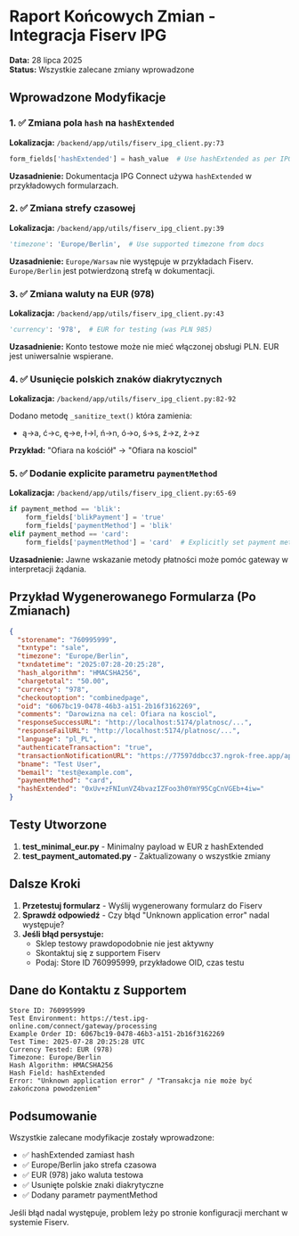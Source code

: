 # Raport Końcowych Zmian - Integracja Fiserv IPG

**Data:** 28 lipca 2025  
**Status:** Wszystkie zalecane zmiany wprowadzone

## Wprowadzone Modyfikacje

### 1. ✅ Zmiana pola `hash` na `hashExtended`

**Lokalizacja:** `/backend/app/utils/fiserv_ipg_client.py:73`

```python
form_fields['hashExtended'] = hash_value  # Use hashExtended as per IPG Connect docs
```

**Uzasadnienie:** Dokumentacja IPG Connect używa `hashExtended` w przykładowych formularzach.

### 2. ✅ Zmiana strefy czasowej

**Lokalizacja:** `/backend/app/utils/fiserv_ipg_client.py:39`

```python
'timezone': 'Europe/Berlin',  # Use supported timezone from docs
```

**Uzasadnienie:** `Europe/Warsaw` nie występuje w przykładach Fiserv. `Europe/Berlin` jest potwierdzoną strefą w dokumentacji.

### 3. ✅ Zmiana waluty na EUR (978)

**Lokalizacja:** `/backend/app/utils/fiserv_ipg_client.py:43`

```python
'currency': '978',  # EUR for testing (was PLN 985)
```

**Uzasadnienie:** Konto testowe może nie mieć włączonej obsługi PLN. EUR jest uniwersalnie wspierane.

### 4. ✅ Usunięcie polskich znaków diakrytycznych

**Lokalizacja:** `/backend/app/utils/fiserv_ipg_client.py:82-92`

Dodano metodę `_sanitize_text()` która zamienia:
- ą→a, ć→c, ę→e, ł→l, ń→n, ó→o, ś→s, ź→z, ż→z

**Przykład:** "Ofiara na kościół" → "Ofiara na kosciol"

### 5. ✅ Dodanie explicite parametru `paymentMethod`

**Lokalizacja:** `/backend/app/utils/fiserv_ipg_client.py:65-69`

```python
if payment_method == 'blik':
    form_fields['blikPayment'] = 'true'
    form_fields['paymentMethod'] = 'blik'
elif payment_method == 'card':
    form_fields['paymentMethod'] = 'card'  # Explicitly set payment method
```

**Uzasadnienie:** Jawne wskazanie metody płatności może pomóc gateway w interpretacji żądania.

## Przykład Wygenerowanego Formularza (Po Zmianach)

```json
{
  "storename": "760995999",
  "txntype": "sale",
  "timezone": "Europe/Berlin",
  "txndatetime": "2025:07:28-20:25:28",
  "hash_algorithm": "HMACSHA256",
  "chargetotal": "50.00",
  "currency": "978",
  "checkoutoption": "combinedpage",
  "oid": "6067bc19-0478-46b3-a151-2b16f3162269",
  "comments": "Darowizna na cel: Ofiara na kosciol",
  "responseSuccessURL": "http://localhost:5174/platnosc/...",
  "responseFailURL": "http://localhost:5174/platnosc/...",
  "language": "pl_PL",
  "authenticateTransaction": "true",
  "transactionNotificationURL": "https://77597ddbcc37.ngrok-free.app/api/webhooks/fiserv",
  "bname": "Test User",
  "bemail": "test@example.com",
  "paymentMethod": "card",
  "hashExtended": "0xUv+zFNIunVZ4bvazIZFoo3h0YmY95CgCnVGEb+4iw="
}
```

## Testy Utworzone

1. **test_minimal_eur.py** - Minimalny payload w EUR z hashExtended
2. **test_payment_automated.py** - Zaktualizowany o wszystkie zmiany

## Dalsze Kroki

1. **Przetestuj formularz** - Wyślij wygenerowany formularz do Fiserv
2. **Sprawdź odpowiedź** - Czy błąd "Unknown application error" nadal występuje?
3. **Jeśli błąd persystuje:**
   - Sklep testowy prawdopodobnie nie jest aktywny
   - Skontaktuj się z supportem Fiserv
   - Podaj: Store ID 760995999, przykładowe OID, czas testu

## Dane do Kontaktu z Supportem

```
Store ID: 760995999
Test Environment: https://test.ipg-online.com/connect/gateway/processing
Example Order ID: 6067bc19-0478-46b3-a151-2b16f3162269
Test Time: 2025-07-28 20:25:28 UTC
Currency Tested: EUR (978)
Timezone: Europe/Berlin
Hash Algorithm: HMACSHA256
Hash Field: hashExtended
Error: "Unknown application error" / "Transakcja nie może być zakończona powodzeniem"
```

## Podsumowanie

Wszystkie zalecane modyfikacje zostały wprowadzone:
- ✅ hashExtended zamiast hash
- ✅ Europe/Berlin jako strefa czasowa
- ✅ EUR (978) jako waluta testowa
- ✅ Usunięte polskie znaki diakrytyczne
- ✅ Dodany parametr paymentMethod

Jeśli błąd nadal występuje, problem leży po stronie konfiguracji merchant w systemie Fiserv.